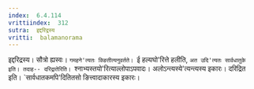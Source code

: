```yaml
---
index:  6.4.114
vrittiindex:  312
sutra:  इद्दरिद्रस्य
vritti:  balamanorama 
---
```


इद्दरिद्रस्य। सौत्रो ह्यस्वः। `गमहने'त्यतः क्ङितीत्यनुवर्तते। `ई हल्यघो'रित्ते हलीति, `अत उदि'त्यतः सार्वधातुके इति। तदाह-- दरिद्रातेरिति। `श्नाभ्यस्तयो'रित्याल्लोपाऽपवादः। अलोऽन्त्यस्ये'त्यन्त्यस्य इकारः। दरिद्रित इति। `सार्वधातकमपि'दितितसो ङित्त्वादाकारस्य इकारः। 

